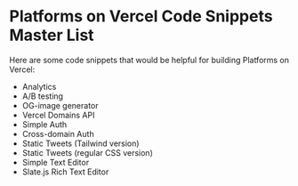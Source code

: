 # Platforms on Vercel Code Snippets Master List

Here are some code snippets that would be helpful for building Platforms on Vercel:

- Analytics
- A/B testing
- OG-image generator
- Vercel Domains API
- Simple Auth
- Cross-domain Auth
- Static Tweets (Tailwind version)
- Static Tweets (regular CSS version)
- Simple Text Editor
- Slate.js Rich Text Editor
